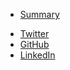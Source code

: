 *   [Summary](/)
<!-- *   [About me](/bio.html) -->
<!-- *   [Blog](/blog/) -->
*   [Twitter](https://twitter.com/dseematt)
*   [GitHub](https://github.com/Matt711)
*   [LinkedIn](https://www.linkedin.com/in/matthew-murray-21365a1b7/)

<!-- ### Recent Work

*   
-   
-    -->
